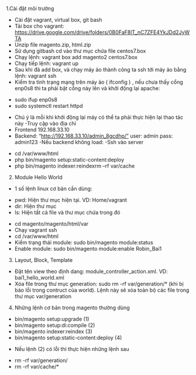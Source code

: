 1.Cài đặt môi trường
- Cài đặt vagrant, virtual box, git bash
- Tải box cho vagrant:
https://drive.google.com/drive/folders/0B0FaF8lT_nC7ZFE4YkJDd2JyWTA
- Unzip file magento.zip, html.zip
- Sử dụng gitbash cd vào thư mục chứa file centos7.box
- Chạy lệnh: vagrant box add magento2 centos7.box
- Chạy tiếp lệnh: vagrant up
- Sau khi đã add box, và chạy máy ảo thành công ta ssh tới máy ảo bằng lệnh:
vagrant ssh
- Kiểm tra tình trạng mạng trên máy ảo ( ifconfig ) , nếu chưa thấy cổng enp0s8 thì
ta phải bật cổng này lên và khởi động lại apache:
+ sudo ifup enp0s8
+ sudo systemctl restart httpd
- Chú ý là mỗi khi khởi động lại máy có thể ta phải thực hiện lại thao tác này
-Truy cập vào địa chỉ
- Frontend
192.168.33.10
- Backend:
“http://192.168.33.10/admin_8gcdhp/”
user: admin
pass: admin123
-Nếu backend không load:
-Ssh vào server
+ cd /var/www/html
+ php bin/magento setup:static-content:deploy
+ php bin/magento indexer:reindexrm –rf var/cache

2. Module Hello World
- 1 số lệnh linux cơ bản cần dùng: 
+ pwd: Hiện thư mục hiện tại. VD: Home/vagrant
+ dir: Hiện thư mục
+ ls: Hiện tất cả file và thư mục chứa trong đó
- cd magento/magento/html/var 
- Chạy vagrant ssh 
- cd /var/www/html 
- Kiểm trạng thái module: sudo bin/magento module:status
- Enable module: sudo bin/magento module:enable Robin_Bai1

3. Layout, Block, Template 
- Đặt tên view theo định dang: module_controller_action.xml. VD: bai1_hello_world.xml 
- Xóa file trong thư mục generation: sudo rm -rf var/generation/* (khi bị báo lỗi trong contruct của world).
Lệnh này sẽ xóa toàn bộ các file trong thư mục var/generation
4. Những lệnh cơ bản trong magento thường dùng
+ bin/magento setup:upgrade (1)
+ bin/magento setup:di:compile (2)
+ bin/magento indexer:reindex (3)
+ bin/magento setup:static-content:deploy (4)
- Nếu lệnh (2) có lỗi thì thực hiện những lệnh sau
+ rm -rf var/generation/
+ rm -rf var/cache/*

